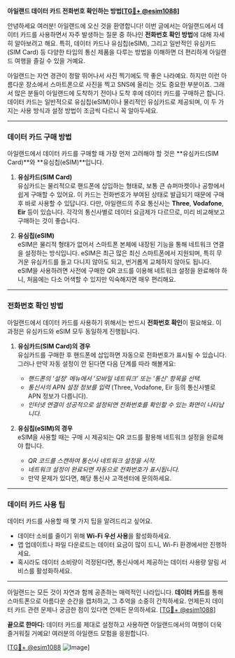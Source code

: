 **아일랜드 데이터 카드 전화번호 확인하는 방법[[TG💪+ @esim1088](https://t.me/s/esim1088)]**

안녕하세요 여러분! 아일랜드에 오신 것을 환영합니다! 이번 글에서는 아일랜드에서 데이터 카드를 사용하면서 자주 발생하는 질문 중 하나인 **전화번호 확인 방법**에 대해 자세히 알아보려고 해요. 특히, 데이터 카드나 유심칩(eSIM), 그리고 일반적인 유심카드(SIM Card) 등 다양한 타입의 통신 제품을 다루는 방법을 이해하면 더 편리하게 아일랜드 여행을 즐길 수 있을 거예요.

아일랜드는 자연 경관이 정말 뛰어나서 사진 찍기에도 딱 좋은 나라예요. 하지만 이런 아름다운 장소에서 스마트폰으로 사진을 찍고 SNS에 올리는 것도 중요한 부분이죠. 그래서 많은 분들이 아일랜드에 도착하기 전이나 도착 후에 데이터 카드를 구매하곤 합니다. 데이터 카드는 일반적으로 유심칩(eSIM)이나 물리적인 유심카드로 제공되며, 이 두 가지는 사용 방식과 설정 방법이 조금씩 다르니 꼭 알아두세요.

---

### 데이터 카드 구매 방법

아일랜드에서 데이터 카드를 구매할 때 가장 먼저 고려해야 할 것은 **유심카드(SIM Card)**와 **유심칩(eSIM)**입니다. 

1. **유심카드(SIM Card)**  
   유심카드는 물리적으로 핸드폰에 삽입하는 형태로, 보통 큰 슈퍼마켓이나 공항에서 쉽게 구매할 수 있어요. 이 카드는 전화번호가 부여된 상태로 발급되기 때문에 구매 후 바로 사용할 수 있답니다. 다만, 아일랜드의 주요 통신사는 **Three**, **Vodafone**, **Eir** 등이 있습니다. 각각의 통신사별로 데이터 요금제가 다르므로, 미리 비교해보고 구매하는 것이 좋습니다.

2. **유심칩(eSIM)**  
   eSIM은 물리적 형태가 없어서 스마트폰 본체에 내장된 기능을 통해 네트워크 연결을 설정하는 방식입니다. eSIM은 최근 많은 최신 스마트폰에서 지원되며, 특히 무거운 유심카드를 들고 다니지 않아도 되고, 번거롭게 교체하지 않아도 됩니다. eSIM을 사용하려면 사전에 구매한 QR 코드를 이용해 네트워크 설정을 완료해야 하니, 처음에는 다소 어색할 수 있지만 익숙해지면 매우 편리해요.

---

### 전화번호 확인 방법

아일랜드에서 데이터 카드를 사용하기 위해서는 반드시 **전화번호 확인**이 필요해요. 이 과정은 유심카드와 eSIM 모두 동일하게 진행됩니다.

1. **유심카드(SIM Card)의 경우**  
   유심카드를 구매한 후 핸드폰에 삽입하면 자동으로 전화번호가 표시될 수 있습니다. 그러나 만약 자동 설정이 안 된다면 다음 단계를 따라 해볼게요:
   - *핸드폰의 '설정' 메뉴에서 '모바일 네트워크' 또는 '통신' 항목을 선택.*
   - *통신사의 APN 설정 정보를 입력* (Three, Vodafone, Eir 등의 통신사별로 APN 정보가 다릅니다).
   - *인터넷 연결이 성공적으로 설정되면 전화번호를 확인할 수 있는 화면이 나타납니다.*

2. **유심칩(eSIM)의 경우**  
   eSIM을 사용할 때는 구매 시 제공되는 QR 코드를 활용해 네트워크 설정을 완료해야 합니다.
   - *QR 코드를 스캔하여 통신사 네트워크 설정을 시작.*
   - *네트워크 설정이 완료되면 자동으로 전화번호가 표시됩니다.*
   - 만약 문제가 있다면, 해당 통신사 고객센터에 문의하세요.

---

### 데이터 카드 사용 팁

데이터 카드를 사용할 때 몇 가지 팁을 알려드리고 싶어요.  
- 데이터 소비를 줄이기 위해 **Wi-Fi 우선 사용**을 활성화하세요.  
- 앱 업데이트나 파일 다운로드는 데이터 요금이 많이 드니, Wi-Fi 환경에서만 진행하세요.  
- 혹시라도 데이터 소비량이 걱정된다면, 통신사에서 제공하는 데이터 사용량 알림 서비스를 활성화하세요.

---

아일랜드는 모든 것이 자연과 함께 공존하는 매력적인 나라입니다. **데이터 카드**를 통해 스마트폰으로 아름다운 순간을 캡처하고, 그 추억을 소중히 간직하세요. 언제든지 데이터 카드 관련 문제나 궁금한 점이 있다면 언제든 문의하세요. [[TG💪+ @esim1088](https://t.me/s/esim1088)]

**끝으로 한마디:** 데이터 카드를 제대로 설정하고 사용하면 아일랜드에서의 여행이 더욱 즐거워질 거예요! 여러분의 아일랜드 모험을 응원합니다.  

[[TG💪+ @esim1088](https://t.me/s/esim1088) ![Image](https://i.postimg.cc/Y0z9fWf4/image.png)]
